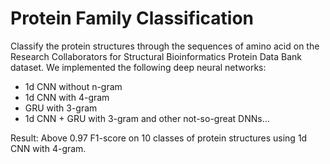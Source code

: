 # Protein Family Classification
Classify the protein structures through the sequences of amino acid on the Research Collaborators for Structural Bioinformatics Protein Data Bank dataset. We implemented the following deep neural networks:

- 1d CNN without n-gram
- 1d CNN with 4-gram
- GRU with 3-gram
- 1d CNN + GRU with 3-gram
and other not-so-great DNNs...

Result:
Above 0.97 F1-score on 10 classes of protein structures using 1d CNN with 4-gram.

